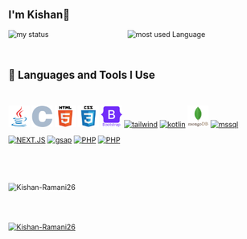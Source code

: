 ## I'm Kishan👋

<img alt="my status" align="left" width="47%" src="https://github-readme-stats.vercel.app/api?username=Kishan-Ramani26&show_icons=true&theme=dark" />
<img alt="most used Language " align="left" width="47%" src="https://github-readme-stats.vercel.app/api/top-langs/?username=Kishan-Ramani26&show_icons=true&theme=dark&layout=compact"/><br>

<br><h2>🚀 Languages and Tools I Use</h2><br>
<p><a target="_blank" href="https://raw.githubusercontent.com/devicons/devicon/master/icons/java/java-original.svg" style="display: inline-block;"><img src="https://raw.githubusercontent.com/devicons/devicon/master/icons/java/java-original.svg" alt="java" width="42" height="42" /></a>
<a target="_blank" href="https://raw.githubusercontent.com/devicons/devicon/master/icons/c/c-original.svg" style="display: inline-block;"><img src="https://raw.githubusercontent.com/devicons/devicon/master/icons/c/c-original.svg" alt="c" width="42" height="42" /></a>
<a target="_blank" href="https://raw.githubusercontent.com/devicons/devicon/master/icons/html5/html5-original-wordmark.svg" style="display: inline-block;"><img src="https://raw.githubusercontent.com/devicons/devicon/master/icons/html5/html5-original-wordmark.svg" alt="html5" width="42" height="42" /></a>
<a target="_blank" href="https://raw.githubusercontent.com/devicons/devicon/master/icons/css3/css3-original-wordmark.svg" style="display: inline-block;"><img src="https://raw.githubusercontent.com/devicons/devicon/master/icons/css3/css3-original-wordmark.svg" alt="css3" width="42" height="42" /></a>
<a target="_blank" href="https://raw.githubusercontent.com/devicons/devicon/master/icons/bootstrap/bootstrap-plain-wordmark.svg" style="display: inline-block;"><img src="https://raw.githubusercontent.com/devicons/devicon/master/icons/bootstrap/bootstrap-plain-wordmark.svg" alt="bootstrap" width="42" height="42" /></a>
<a target="_blank" href="https://www.vectorlogo.zone/logos/tailwindcss/tailwindcss-icon.svg" style="display: inline-block;"><img src="https://www.vectorlogo.zone/logos/tailwindcss/tailwindcss-icon.svg" alt="tailwind" width="42" height="42" /></a>
<a target="_blank" href="https://www.vectorlogo.zone/logos/reactjs/reactjs-icon.svg" style="display: inline-block;"><img src="https://www.vectorlogo.zone/logos/reactjs/reactjs-icon.svg" alt="kotlin" width="42" height="42" /></a>
<a target="_blank" href="https://raw.githubusercontent.com/devicons/devicon/master/icons/mongodb/mongodb-original-wordmark.svg" style="display: inline-block;"><img src="https://raw.githubusercontent.com/devicons/devicon/master/icons/mongodb/mongodb-original-wordmark.svg" alt="mongodb" width="42" height="42" /></a>
<a target="_blank" href="https://www.svgrepo.com/show/303229/microsoft-sql-server-logo.svg" style="display: inline-block;"><img src="https://www.svgrepo.com/show/303229/microsoft-sql-server-logo.svg" alt="mssql" width="42" height="42" /></a></p>
<a target="_blank" href="https://logo.svgcdn.com/l/nextjs-icon.svg" style="display: inline-block;"><img src="https://logo.svgcdn.com/l/nextjs-icon.svg" alt="NEXT.JS" width="42" height="42" /></a>
<a target="_blank" href="https://static.cdnlogo.com/logos/g/31/gsap-greensock.svg" style="display: inline-block;"><img src="https://static.cdnlogo.com/logos/g/31/gsap-greensock.svg" alt="gsap" width="42" height="42" /></a>
<a target="_blank" href="https://logo.svgcdn.com/l/php.svg" style="display: inline-block;"><img src="https://logo.svgcdn.com/l/php.svg" alt="PHP" width="42" height="42" /></a>
<a target="_blank" href="https://logo.svgcdn.com/l/bootstrap.svg" style="display: inline-block;"><img src="https://logo.svgcdn.com/l/bootstrap.svg" alt="PHP" width="42" height="42" /></a>

  
  </p>

</p><br>

<br><p><img align="center" src="https://github-readme-streak-stats.herokuapp.com/?user=Kishan-Ramani26&" alt="Kishan-Ramani26" /></p><br>
<br><p><a href="https://github.com/Kishan-Ramani26/"><img src="https://github-profile-trophy.vercel.app/?username=Kishan-Ramani26" alt="Kishan-Ramani26" /></a></p>
